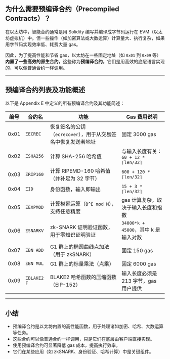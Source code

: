 
## 为什么需要预编译合约（Precompiled Contracts）？

在以太坊中，智能合约通常是用 Solidity 编写并编译成字节码运行在 EVM（以太坊虚拟机）中。但一些操作（如加密算法或大数运算）计算量大、执行复杂，如果用字节码实现效率低、耗费大量 gas。

因此，为了提高性能和节省 gas，以太坊在一些固定地址（如 `0x01` 到 `0x09` 等）**内置了一些高效的原生合约**，这些称为**预编译合约**。它们是用高效的底层语言实现的，可以像普通合约一样调用。

---

##  预编译合约列表及功能概述

以下是 Appendix E 中定义的所有预编译合约及其功能简述：

|编号|合约名|功能|Gas 费用说明|
|---|---|---|---|
|0x01|`ΞECREC`|恢复签名的公钥（`ecrecover`），用于从交易签名中恢复发送者地址|固定 3000 gas|
|0x02|`ΞSHA256`|计算 SHA-256 哈希值|与输入长度有关：`60 + 12 * ⌈len/32⌉`|
|0x03|`ΞRIP160`|计算 RIPEMD-160 哈希值（并补足为 32 字节）|`600 + 120 * ⌈len/32⌉`|
|0x04|`ΞID`|身份函数，输入即输出|`15 + 3 * ⌈len/32⌉`|
|0x05|`ΞEXPMOD`|计算模幂运算（`B^E mod M`），支持任意精度|gas 计算复杂，取决于输入长度和指数|
|0x06|`ΞSNARKV`|zk-SNARK 证明验证函数，用于零知识证明验证|`34000*k + 45000`，其中 k 是输入对数|
|0x07|`ΞBN ADD`|G1 群上的椭圆曲线点加法（用于 zkSNARK）|固定 150 gas|
|0x08|`ΞBN MUL`|G1 群上的标量乘法（点乘）|固定 6000 gas|
|0x09|`ΞBLAKE2 F`|BLAKE2 哈希函数的压缩函数（EIP-152）|输入长度必须是 213 字节，gas 用户提供|

---

##  小结

- 预编译合约是以太坊内置的高性能函数，用于处理诸如加密、哈希、大数运算等任务。
- 这些合约可以像普通合约一样调用，只是它们在底层由客户端直接实现。
- 使用预编译合约可显著降低 gas 成本，提高执行效率。
- 它们在某些应用（如 zkSNARK、身份验证、哈希计算）中是关键组件。